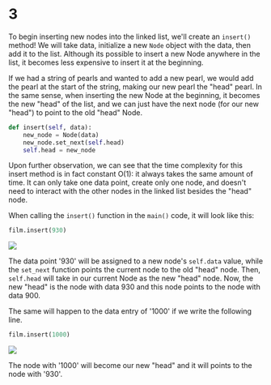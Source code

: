 # 3

To begin inserting new nodes into the linked list, we'll create an `insert()` method! We will take data, initialize a new `Node` object with the data, then add it to the list. Although its possible to insert a new Node anywhere in the list, it becomes less expensive to insert it at the beginning.

If we had a string of pearls and wanted to add a new pearl, we would add the pearl at the start of the string, making our new pearl the "head" pearl. In the same sense, when inserting the new Node at the beginning, it becomes the new "head" of the list, and we can just have the next node \(for our new "head"\) to point to the old "head" Node.

```python
def insert(self, data):
    new_node = Node(data)
    new_node.set_next(self.head)
    self.head = new_node
```

Upon further observation, we can see that the time complexity for this insert method is in fact constant O\(1\): it always takes the same amount of time. It can only take one data point, create only one node, and doesn't need to interact with the other nodes in the linked list besides the "head" node.

When calling the `insert()` function in the `main()` code, it will look like this:

```python
film.insert(930)
```

![](https://tva1.sinaimg.cn/large/0082zybpgy1gc0lrqgwglj31tk04wjs9.jpg)

The data point '930' will be assigned to a new node's `self.data` value, while the `set_next` function points the current node to the old "head" node. Then, `self.head` will take in our current Node as the new "head" node. Now, the new "head" is the node with data 930 and this node points to the node with data 900.

The same will happen to the data entry of '1000' if we write the following line.

```python
film.insert(1000)
```

![](https://tva1.sinaimg.cn/large/0082zybpgy1gc0lsgn5toj32e6054t9z.jpg)

The node with '1000' will become our new "head" and it will points to the node with '930'.

